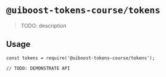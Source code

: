 # `@uiboost-tokens-course/tokens`

> TODO: description

## Usage

```
const tokens = require('@uiboost-tokens-course/tokens');

// TODO: DEMONSTRATE API
```

